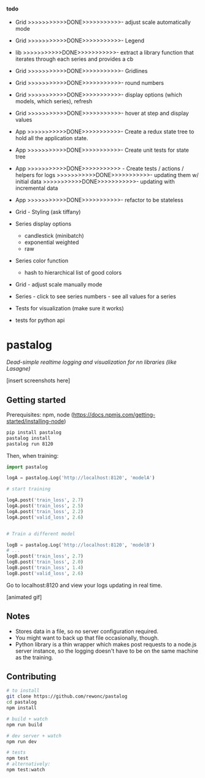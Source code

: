 #### todo
- Grid >>>>>>>>>>>DONE>>>>>>>>>>>- adjust scale automatically mode 
- Grid >>>>>>>>>>>DONE>>>>>>>>>>>- Legend
- lib  >>>>>>>>>>>DONE>>>>>>>>>>>- extract a library function that iterates through each series and provides a cb
- Grid >>>>>>>>>>>DONE>>>>>>>>>>>- Gridlines
- Grid >>>>>>>>>>>DONE>>>>>>>>>>>- round numbers
- Grid >>>>>>>>>>>DONE>>>>>>>>>>>- display options (which models, which series), refresh
- Grid >>>>>>>>>>>DONE>>>>>>>>>>>- hover at step and display values
- App >>>>>>>>>>>DONE>>>>>>>>>>>- Create a redux state tree to hold all the application state.
- App >>>>>>>>>>>DONE>>>>>>>>>>>- Create unit tests for state tree
- App >>>>>>>>>>>DONE>>>>>>>>>>> - Create tests / actions / helpers for logs
        >>>>>>>>>>>DONE>>>>>>>>>>>- updating them w/ initial data
        >>>>>>>>>>>DONE>>>>>>>>>>>- updating with incremental data 
- App >>>>>>>>>>>DONE>>>>>>>>>>>- refactor to be stateless

- Grid - Styling (ask tiffany)
- Series display options
    - candlestick (minibatch)
    - exponential weighted
    - raw
- Series color function
    - hash to hierarchical list of good colors
- Grid - adjust scale manually mode

- Series - click to see series numbers
         - see all values for a series

- Tests for visualization (make sure it works)
- tests for python api

# pastalog

_Dead-simple realtime logging and visualization for nn libraries (like Lasagne)_

[insert screenshots here]


## Getting started

Prerequisites: npm, node (https://docs.npmjs.com/getting-started/installing-node)

```bash
pip install pastalog
pastalog install
pastalog run 8120
```

Then, when training:

```python
import pastalog

logA = pastalog.Log('http://localhost:8120', 'modelA')

# start training

logA.post('train_loss', 2.7)
logA.post('train_loss', 2.5)
logA.post('train_loss', 2.2)
logA.post('valid_loss', 2.6)


# Train a different model

logB = pastalog.Log('http://localhost:8120', 'modelB')
# ...
logB.post('train_loss', 2.7)
logB.post('train_loss', 2.0)
logB.post('train_loss', 1.4)
logB.post('valid_loss', 2.6)

```

Go to localhost:8120 and view your logs updating in real time.

[animated gif]


## Notes
- Stores data in a file, so no server configuration required.
- You might want to back up that file occasionally, though.
- Python library is a thin wrapper which makes post requests to a node.js server instance, so the logging doesn't have to be on the same machine as the training.

## Contributing

```bash
# to install
git clone https://github.com/rewonc/pastalog
cd pastalog
npm install

# build + watch
npm run build

# dev server + watch
npm run dev

# tests
npm test
# alternatively:
npm test:watch


```

